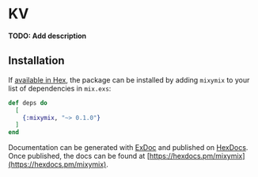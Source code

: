 # KV

**TODO: Add description**

## Installation

If [available in Hex](https://hex.pm/docs/publish), the package can be installed
by adding `mixymix` to your list of dependencies in `mix.exs`:

```elixir
def deps do
  [
    {:mixymix, "~> 0.1.0"}
  ]
end
```

Documentation can be generated with [ExDoc](https://github.com/elixir-lang/ex_doc)
and published on [HexDocs](https://hexdocs.pm). Once published, the docs can
be found at [https://hexdocs.pm/mixymix](https://hexdocs.pm/mixymix).

